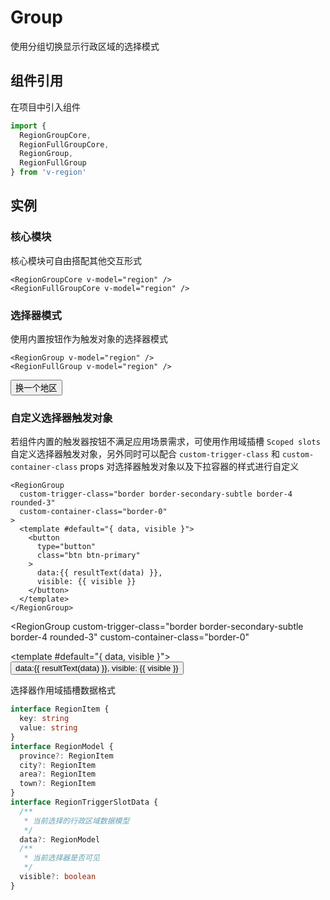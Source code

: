 # Group

使用分组切换显示行政区域的选择模式

## 组件引用

在项目中引入组件

```js
import {
  RegionGroupCore,
  RegionFullGroupCore,
  RegionGroup,
  RegionFullGroup
} from 'v-region'
```

## 实例

<script setup>
import { ref } from 'vue'
import {
  RegionGroupCore,
  RegionFullGroupCore,
  RegionGroup,
  RegionFullGroup
} from 'v-region'

import { useRegionChange, resultText } from '@/script/region/data'
const { values, change } = useRegionChange()
</script>

### 核心模块

核心模块可自由搭配其他交互形式

```vue-html
<RegionGroupCore v-model="region" />
<RegionFullGroupCore v-model="region" />
```

<RegionFullGroupCore
  v-model="values"
  class="border rounded-3 shadow-sm"
/>

### 选择器模式

使用内置按钮作为触发对象的选择器模式

```vue-html
<RegionGroup v-model="region" />
<RegionFullGroup v-model="region" />
```

<RegionFullGroup
  v-model="values"
/>

<div class="mt-3">
  <button
    type="button"
    class="btn btn-dark"
    @click="change"
  >换一个地区</button>
</div>

### 自定义选择器触发对象

若组件内置的触发器按钮不满足应用场景需求，可使用作用域插槽 `Scoped slots` 自定义选择器触发对象，另外同时可以配合 `custom-trigger-class` 和 `custom-container-class` props 对选择器触发对象以及下拉容器的样式进行自定义

```vue-html
<RegionGroup
  custom-trigger-class="border border-secondary-subtle border-4 rounded-3"
  custom-container-class="border-0"
>
  <template #default="{ data, visible }">
    <button
      type="button"
      class="btn btn-primary"
    >
      data:{{ resultText(data) }},
      visible: {{ visible }}
    </button>
  </template>
</RegionGroup>
```

<RegionGroup
  custom-trigger-class="border border-secondary-subtle border-4 rounded-3"
  custom-container-class="border-0"
>
  <template #default="{ data, visible }">
    <button
      type="button"
      class="btn btn-primary"
    >
      data:{{ resultText(data) }},
      visible: {{ visible }}
    </button>
  </template>
</RegionGroup>

选择器作用域插槽数据格式

```ts
interface RegionItem {
  key: string
  value: string
}
interface RegionModel {
  province?: RegionItem
  city?: RegionItem
  area?: RegionItem
  town?: RegionItem
}
interface RegionTriggerSlotData {
  /**
   * 当前选择的行政区域数据模型
   */
  data?: RegionModel
  /**
   * 当前选择器是否可见
   */
  visible?: boolean
}
```
